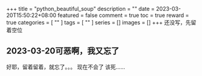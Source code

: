 +++
title = "python_beautiful_soup"
description = ""
date = 2023-03-20T15:50:22+08:00
featured = false
comment = true
toc = true
reward = true
categories = [
  ""
]
tags = [
  ""
]
series = []
images = []
+++
还没写，先留着空位
## 2023-03-20可恶啊，我又忘了
好耶，留着留着，就忘了。。。
现在不会了
该死……

